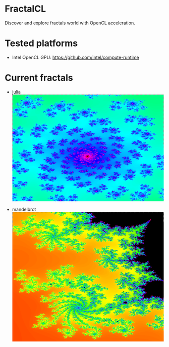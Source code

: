 # FractalCL

Discover and explore fractals world with OpenCL acceleration.

# Tested platforms

* Intel OpenCL GPU: https://github.com/intel/compute-runtime

# Current fractals

* julia
![julia](julia.png)

* mandelbrot
![mandelbrot](mandelbrot.png)

